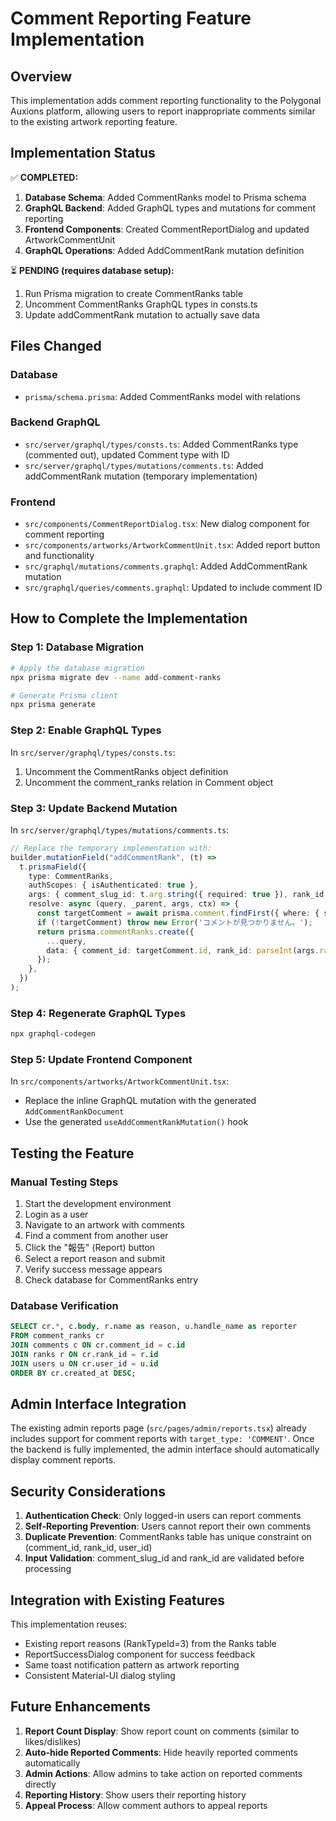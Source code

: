 # Comment Reporting Feature Implementation

## Overview
This implementation adds comment reporting functionality to the Polygonal Auxions platform, allowing users to report inappropriate comments similar to the existing artwork reporting feature.

## Implementation Status
✅ **COMPLETED:**
1. **Database Schema**: Added CommentRanks model to Prisma schema
2. **GraphQL Backend**: Added GraphQL types and mutations for comment reporting  
3. **Frontend Components**: Created CommentReportDialog and updated ArtworkCommentUnit
4. **GraphQL Operations**: Added AddCommentRank mutation definition

⏳ **PENDING (requires database setup):**
1. Run Prisma migration to create CommentRanks table
2. Uncomment CommentRanks GraphQL types in consts.ts
3. Update addCommentRank mutation to actually save data

## Files Changed

### Database
- `prisma/schema.prisma`: Added CommentRanks model with relations

### Backend GraphQL
- `src/server/graphql/types/consts.ts`: Added CommentRanks type (commented out), updated Comment type with ID
- `src/server/graphql/types/mutations/comments.ts`: Added addCommentRank mutation (temporary implementation)

### Frontend
- `src/components/CommentReportDialog.tsx`: New dialog component for comment reporting
- `src/components/artworks/ArtworkCommentUnit.tsx`: Added report button and functionality
- `src/graphql/mutations/comments.graphql`: Added AddCommentRank mutation
- `src/graphql/queries/comments.graphql`: Updated to include comment ID

## How to Complete the Implementation

### Step 1: Database Migration
```bash
# Apply the database migration
npx prisma migrate dev --name add-comment-ranks

# Generate Prisma client
npx prisma generate
```

### Step 2: Enable GraphQL Types
In `src/server/graphql/types/consts.ts`:
1. Uncomment the CommentRanks object definition
2. Uncomment the comment_ranks relation in Comment object

### Step 3: Update Backend Mutation
In `src/server/graphql/types/mutations/comments.ts`:
```typescript
// Replace the temporary implementation with:
builder.mutationField("addCommentRank", (t) =>
  t.prismaField({
    type: CommentRanks,
    authScopes: { isAuthenticated: true },
    args: { comment_slug_id: t.arg.string({ required: true }), rank_id: t.arg.string({ required: true }) },
    resolve: async (query, _parent, args, ctx) => {
      const targetComment = await prisma.comment.findFirst({ where: { slug_id: args.comment_slug_id } });
      if (!targetComment) throw new Error('コメントが見つかりません。');
      return prisma.commentRanks.create({
        ...query,
        data: { comment_id: targetComment.id, rank_id: parseInt(args.rank_id), user_id: ctx.auth?.id as number },
      });
    },
  })
);
```

### Step 4: Regenerate GraphQL Types
```bash
npx graphql-codegen
```

### Step 5: Update Frontend Component
In `src/components/artworks/ArtworkCommentUnit.tsx`:
- Replace the inline GraphQL mutation with the generated `AddCommentRankDocument`
- Use the generated `useAddCommentRankMutation()` hook

## Testing the Feature

### Manual Testing Steps
1. Start the development environment
2. Login as a user
3. Navigate to an artwork with comments
4. Find a comment from another user
5. Click the "報告" (Report) button
6. Select a report reason and submit
7. Verify success message appears
8. Check database for CommentRanks entry

### Database Verification
```sql
SELECT cr.*, c.body, r.name as reason, u.handle_name as reporter 
FROM comment_ranks cr
JOIN comments c ON cr.comment_id = c.id
JOIN ranks r ON cr.rank_id = r.id  
JOIN users u ON cr.user_id = u.id
ORDER BY cr.created_at DESC;
```

## Admin Interface Integration

The existing admin reports page (`src/pages/admin/reports.tsx`) already includes support for comment reports with `target_type: 'COMMENT'`. Once the backend is fully implemented, the admin interface should automatically display comment reports.

## Security Considerations

1. **Authentication Check**: Only logged-in users can report comments
2. **Self-Reporting Prevention**: Users cannot report their own comments  
3. **Duplicate Prevention**: CommentRanks table has unique constraint on (comment_id, rank_id, user_id)
4. **Input Validation**: comment_slug_id and rank_id are validated before processing

## Integration with Existing Features

This implementation reuses:
- Existing report reasons (RankTypeId=3) from the Ranks table
- ReportSuccessDialog component for success feedback
- Same toast notification pattern as artwork reporting
- Consistent Material-UI dialog styling

## Future Enhancements

1. **Report Count Display**: Show report count on comments (similar to likes/dislikes)
2. **Auto-hide Reported Comments**: Hide heavily reported comments automatically
3. **Admin Actions**: Allow admins to take action on reported comments directly
4. **Reporting History**: Show users their reporting history
5. **Appeal Process**: Allow comment authors to appeal reports
